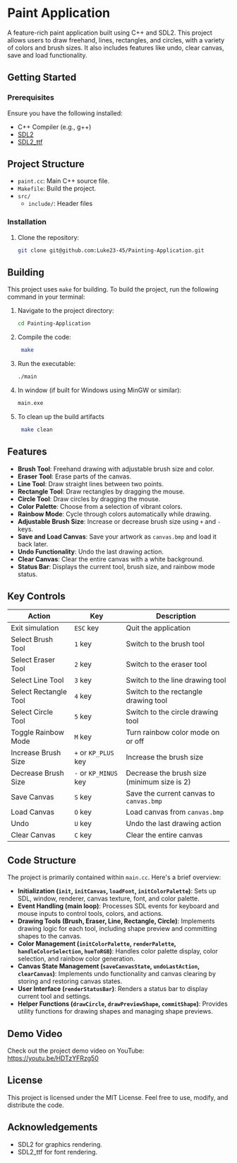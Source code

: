 #  Paint Application

A feature-rich paint application built using C++ and SDL2. This project allows users to draw freehand, lines, rectangles, and circles, with a variety of colors and brush sizes. It also includes features like undo, clear canvas, save and load functionality.

## Getting Started

### Prerequisites
Ensure you have the following installed:
- C++ Compiler (e.g., g++)
- [SDL2](https://www.libsdl.org/)
- [SDL2_ttf](https://www.libsdl.org/projects/SDL_ttf/)


## Project Structure

- `paint.cc`: Main C++ source file.
- `Makefile`: Build the project.
- `src/`
    - `include/`:  Header files 
    

### Installation
1. Clone the repository:
    ```bash
    git clone git@github.com:Luke23-45/Painting-Application.git
    ```
## Building

This project uses `make` for building. To build the project, run the following command in your terminal:

1. Navigate to the project directory:
    ```bash
    cd Painting-Application
    ```
3. Compile the code:
    ```bash
     make
    ```
4. Run the executable:
    ```bash
    ./main

    ```
5. In window (if built for Windows using MinGW or similar):
    ```bash
    main.exe
    ```
6. To clean up the build artifacts
    ```bash
     make clean
    ```

## Features
- **Brush Tool**: Freehand drawing with adjustable brush size and color.
- **Eraser Tool**:  Erase parts of the canvas.
- **Line Tool**: Draw straight lines between two points.
- **Rectangle Tool**: Draw rectangles by dragging the mouse.
- **Circle Tool**: Draw circles by dragging the mouse.
- **Color Palette**: Choose from a selection of vibrant colors.
- **Rainbow Mode**: Cycle through colors automatically while drawing.
- **Adjustable Brush Size**: Increase or decrease brush size using `+` and `-` keys.
- **Save and Load Canvas**: Save your artwork as `canvas.bmp` and load it back later.
- **Undo Functionality**: Undo the last drawing action.
- **Clear Canvas**: Clear the entire canvas with a white background.
- **Status Bar**: Displays the current tool, brush size, and rainbow mode status.

## Key Controls

| Action             | Key        | Description                                  |
| ------------------ | ---------- | -------------------------------------------- |
| Exit simulation    | `ESC` key  | Quit the application                         |
| Select Brush Tool  | `1` key    | Switch to the brush tool                     |
| Select Eraser Tool | `2` key    | Switch to the eraser tool                    |
| Select Line Tool   | `3` key    | Switch to the line drawing tool              |
| Select Rectangle Tool| `4` key    | Switch to the rectangle drawing tool         |
| Select Circle Tool | `5` key    | Switch to the circle drawing tool             |
| Toggle Rainbow Mode| `M` key    | Turn rainbow color mode on or off            |
| Increase Brush Size| `+` or `KP_PLUS` key | Increase the brush size                      |
| Decrease Brush Size| `-` or `KP_MINUS` key| Decrease the brush size (minimum size is 2) |
| Save Canvas        | `S` key    | Save the current canvas to `canvas.bmp`      |
| Load Canvas        | `O` key    | Load canvas from `canvas.bmp`                |
| Undo               | `U` key    | Undo the last drawing action                 |
| Clear Canvas       | `C` key    | Clear the entire canvas                      |


## Code Structure
The project is primarily contained within `main.cc`. Here's a brief overview:
- **Initialization (`init`, `initCanvas`, `loadFont`, `initColorPalette`)**: Sets up SDL, window, renderer, canvas texture, font, and color palette.
- **Event Handling (main loop)**:  Processes SDL events for keyboard and mouse inputs to control tools, colors, and actions.
- **Drawing Tools (Brush, Eraser, Line, Rectangle, Circle)**: Implements drawing logic for each tool, including shape preview and committing shapes to the canvas.
- **Color Management (`initColorPalette`, `renderPalette`, `handleColorSelection`, `hueToRGB`)**: Handles color palette display, color selection, and rainbow color generation.
- **Canvas State Management (`saveCanvasState`, `undoLastAction`, `clearCanvas`)**: Implements undo functionality and canvas clearing by storing and restoring canvas states.
- **User Interface (`renderStatusBar`)**: Renders a status bar to display current tool and settings.
- **Helper Functions (`drawCircle`, `drawPreviewShape`, `commitShape`)**:  Provides utility functions for drawing shapes and managing shape previews.

## Demo Video
Check out the project demo video on YouTube: https://youtu.be/HDTzYFRzg50


## License

This project is licensed under the MIT License. Feel free to use, modify, and distribute the code.

## Acknowledgements

- SDL2 for graphics rendering.
- SDL2_ttf for font rendering.
